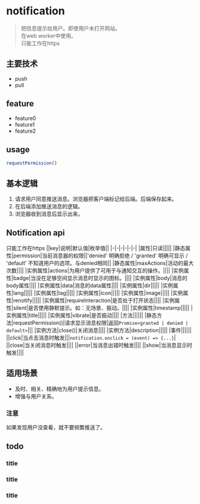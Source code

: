 # notification
> 把信息提示给用户。即使用户未打开网站。  
> 在web worker中使用。  
> 只能工作在https

## 主要技术
- push
- pull


## feature
- feature0
- feature1
- feature2

## usage
```js
requestPermission()

```

## 基本逻辑
1. 请求用户同意推送消息。浏览器把客户端标记给后端。后端保存起来。
2. 在后端添加推送消息的逻辑。
3. 浏览器收到消息后显示出来。

## Notification api
只能工作在https
||key|说明|默认值|枚举值||
|-|-|-|-|-|-|
|属性|只读|||||
|静态属性|permission|当前消息器的权限||'denied' 明确拒绝 / 'granted' 明确可显示 / 'default' 不知道用户的选项。与denied相同||
|静态属性|maxActions|活动的最大次数||||
|实例属性|actions|为用户提供了可用于与通知交互的操作。||||
|实例属性|badge|当没在足够空间显示消息时显示的图标。||||
|实例属性|body|消息的body属性||||
|实例属性|data|消息的data属性||||
|实例属性|dir|||||
|实例属性|lang|||||
|实例属性|tag|||||
|实例属性|icon|||||
|实例属性|image|||||
|实例属性|renotify|||||
|实例属性|requireInteraction|是否处于打开状态||||
|实例属性|silent|是否使用静默提示。如：无场景、振动。||||
|实例属性|timestamp|||||
|实例属性|title|||||
|实例属性|vibrate|是否振动||||
|方法||||||
|静态方法|requestPermission()|请求显示消息权限|返回`Promise<granted | denied | default>`|||
|实例方法|close()|关闭消息||||
|实例方法|description|||||
|事件||||||
||click|当点击消息时触发|||`notification.onclick = (event) => {...}`|
||close|当关闭消息时触发||||
||error|当消息出错时触发||||
||show|当消息显示时触发||||

## 适用场景
- 及时、相关、精确地为用户提示信息。  
- 增强与用户关系。

### 注意
如果发现用户没查看，就不要频繁推送了。  

## todo
### title
### title
### title

